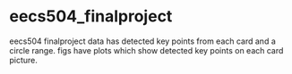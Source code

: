 # eecs504_finalproject
eecs504 finalproject
data has detected key points from each card and a circle range.
figs have plots which show detected key points on each card picture. 

